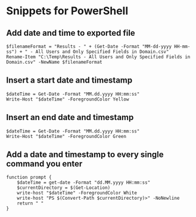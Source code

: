 # Snippets for PowerShell

## Add date and time to exported file

    $filenameFormat = "Results - " + (Get-Date -Format "MM-dd-yyyy HH-mm-ss") + " - All Users and Only Specified Fields in Domain.csv"
    Rename-Item "C:\Temp\Results - All Users and Only Specified Fields in Domain.csv" -NewName $filenameFormat

## Insert a start date and timestamp

    $dateTime = Get-Date -Format "MM.dd.yyyy HH:mm:ss"
    Write-Host "$dateTime" -ForegroundColor Yellow

## Insert an end date and timestamp

    $dateTime = Get-Date -Format "MM.dd.yyyy HH:mm:ss"
    Write-Host "$dateTime" -ForegroundColor Green

## Add a date and timestamp to every single command you enter

    function prompt {
        $dateTime = get-date -Format "dd.MM.yyyy HH:mm:ss"
        $currentDirectory = $(Get-Location)
        write-host "$dateTime" -ForegroundColor White
        write-host "PS $(Convert-Path $currentDirectory)>" -NoNewline
        return " "
    }